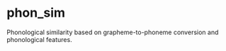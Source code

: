 # phon_sim
Phonological similarity based on grapheme-to-phoneme conversion and phonological features.
